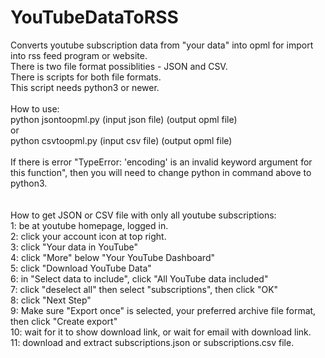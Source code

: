 # YouTubeDataToRSS
Converts youtube subscription data from "your data" into opml for import into rss feed program or website.\
There is two file format possiblities - JSON and CSV.\
There is scripts for both file formats.\
This script needs python3 or newer.\
\
How to use: \
python jsontoopml.py (input json file) (output opml file)\
or\
python csvtoopml.py (input csv file) (output opml file)\
\
If there is error "TypeError: 'encoding' is an invalid keyword argument for this function", then you will need to change python in command above to python3.\
\
\
How to get JSON or CSV file with only all youtube subscriptions:\
1: be at youtube homepage, logged in.\
2: click your account icon at top right.\
3: click "Your data in YouTube"\
4: click "More" below "Your YouTube Dashboard"\
5: click "Download YouTube Data"\
6: in "Select data to include", click "All YouTube data included"\
7: click "deselect all" then select "subscriptions", then click "OK"\
8: click "Next Step"\
9: Make sure "Export once" is selected, your preferred archive file format, then click "Create export"\
10: wait for it to show download link, or wait for email with download link.\
11: download and extract subscriptions.json or subscriptions.csv file.
